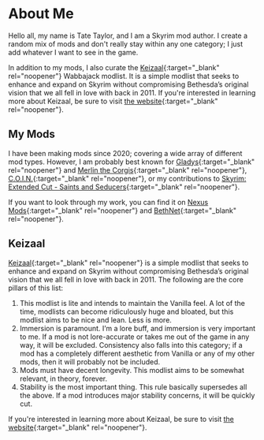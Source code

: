 # About Me

Hello all, my name is Tate Taylor, and I am a Skyrim mod author. I create a random mix of mods and don't really stay within any one category; I just add whatever I want to see in the game.

In addition to my mods, I also curate the [Keizaal](https://www.nexusmods.com/skyrimspecialedition/mods/68997){:target="_blank" rel="noopener"} Wabbajack modlist. It is a simple modlist that seeks to enhance and expand on Skyrim without compromising Bethesda’s original vision that we all fell in love with back in 2011. If you're interested in learning more about Keizaal, be sure to visit [the website](https://keizaal.github.io/Keizaal/){:target="_blank" rel="noopener"}.

## My Mods

I have been making mods since 2020; covering a wide array of different mod types. However, I am probably best known for [Gladys](https://www.nexusmods.com/skyrimspecialedition/mods/50164){:target="_blank" rel="noopener"} and [Merlin the Corgis](https://www.nexusmods.com/skyrimspecialedition/mods/56433){:target="_blank" rel="noopener"}, [C.O.I.N.](https://www.nexusmods.com/skyrimspecialedition/mods/51439){:target="_blank" rel="noopener"}, or my contributions to [Skyrim: Extended Cut - Saints and Seducers](https://www.nexusmods.com/skyrimspecialedition/mods/72772){:target="_blank" rel="noopener"}.

If you want to look through my work, you can find it on [Nexus Mods](https://www.nexusmods.com/users/61720101){:target="_blank" rel="noopener"} and [BethNet](https://creations.bethesda.net/en/skyrim/all?author_displayname=TateTaylorOH){:target="_blank" rel="noopener"}.

## Keizaal

[Keizaal](https://www.nexusmods.com/skyrimspecialedition/mods/68997){:target="_blank" rel="noopener"} is a simple modlist that seeks to enhance and expand on Skyrim without compromising Bethesda’s original vision that we all fell in love with back in 2011. The following are the core pillars of this list:

1. This modlist is lite and intends to maintain the Vanilla feel. A lot of the time, modlists can become ridiculously huge and bloated, but this modlist aims to be nice and lean. Less is more.
2. Immersion is paramount. I’m a lore buff, and immersion is very important to me. If a mod is not lore-accurate or takes me out of the game in any way, it will be excluded. Consistency also falls into this category; if a mod has a completely different aesthetic from Vanilla or any of my other mods, then it will probably not be included.
3. Mods must have decent longevity. This modlist aims to be somewhat relevant, in theory, forever.
4. Stability is the most important thing. This rule basically supersedes all the above. If a mod introduces major stability concerns, it will be quickly cut.

If you're interested in learning more about Keizaal, be sure to visit [the website](https://keizaal.github.io/Keizaal/){:target="_blank" rel="noopener"}.
